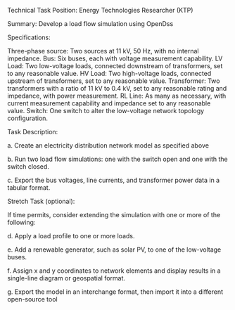 Technical Task
Position: Energy Technologies Researcher (KTP)

Summary:
Develop a load flow simulation using OpenDss

Specifications:

Three-phase source: Two sources at 11 kV, 50 Hz, with no internal impedance.
Bus: Six buses, each with voltage measurement capability.
LV Load: Two low-voltage loads, connected downstream of transformers, set to any reasonable value.
HV Load: Two high-voltage loads, connected upstream of transformers, set to any reasonable value.
Transformer: Two transformers with a ratio of 11 kV to 0.4 kV, set to any reasonable rating and impedance, with power measurement.
RL Line: As many as necessary, with current measurement capability and impedance set to any reasonable value.
Switch: One switch to alter the low-voltage network topology configuration.

Task Description:

a. Create an electricity distribution network model as specified above

b. Run two load flow simulations: one with the switch open and one with the switch closed.

c. Export the bus voltages, line currents, and transformer power data in a tabular format.


Stretch Task (optional):

If time permits, consider extending the simulation with one or more of the following:

d. Apply a load profile to one or more loads.

e. Add a renewable generator, such as solar PV, to one of the low-voltage buses.

f. Assign x and y coordinates to network elements and display results in a single-line diagram or geospatial format.

g. Export the model in an interchange format, then import it into a different open-source tool


